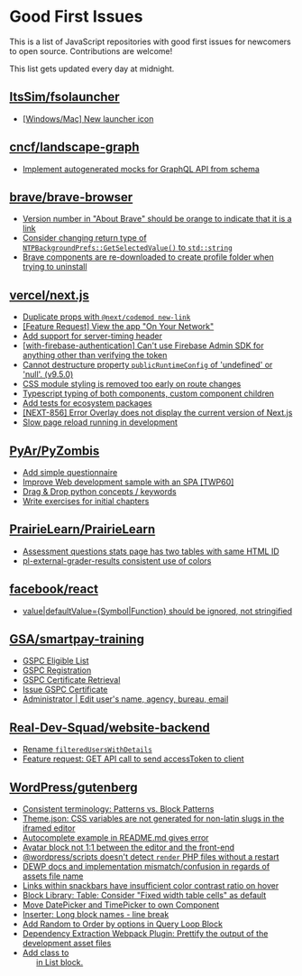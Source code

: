 # Good First Issues

This is a list of JavaScript repositories with good first issues for newcomers to open source. Contributions are welcome!

This list gets updated every day at midnight.

## [ItsSim/fsolauncher](https://github.com/ItsSim/fsolauncher)

- [[Windows/Mac] New launcher icon](https://github.com/ItsSim/fsolauncher/issues/48)

## [cncf/landscape-graph](https://github.com/cncf/landscape-graph)

- [Implement autogenerated mocks for GraphQL API from schema](https://github.com/cncf/landscape-graph/issues/103)

## [brave/brave-browser](https://github.com/brave/brave-browser)

- [Version number in "About Brave" should be orange to indicate that it is a link](https://github.com/brave/brave-browser/issues/26040)
- [Consider changing return type of `NTPBackgroundPrefs::GetSelectedValue()` to `std::string`](https://github.com/brave/brave-browser/issues/25602)
- [Brave components are re-downloaded to create profile folder when trying to uninstall](https://github.com/brave/brave-browser/issues/1812)

## [vercel/next.js](https://github.com/vercel/next.js)

- [Duplicate props with `@next/codemod new-link`](https://github.com/vercel/next.js/issues/41925)
- [[Feature Request] View the app "On Your Network"](https://github.com/vercel/next.js/issues/11367)
- [Add support for server-timing header](https://github.com/vercel/next.js/issues/12382)
- [[with-firebase-authentication] Can't use Firebase Admin SDK for anything other than verifying the token](https://github.com/vercel/next.js/issues/14139)
- [Cannot destructure property `publicRuntimeConfig` of 'undefined' or 'null'. (v9.5.0)](https://github.com/vercel/next.js/issues/15568)
- [CSS module styling is removed too early on route changes](https://github.com/vercel/next.js/issues/17464)
- [Typescript typing of both <Head /> components, custom component children](https://github.com/vercel/next.js/issues/19168)
- [Add tests for ecosystem packages](https://github.com/vercel/next.js/issues/31690)
- [[NEXT-856] Error Overlay does not display the current version of Next.js](https://github.com/vercel/next.js/issues/47124)
- [Slow page reload running in development](https://github.com/vercel/next.js/issues/25108)

## [PyAr/PyZombis](https://github.com/PyAr/PyZombis)

- [Add simple questionnaire](https://github.com/PyAr/PyZombis/issues/238)
- [Improve Web development sample with an SPA [TWP60]](https://github.com/PyAr/PyZombis/issues/219)
- [Drag & Drop python concepts / keywords](https://github.com/PyAr/PyZombis/issues/244)
- [Write exercises for initial chapters](https://github.com/PyAr/PyZombis/issues/246)

## [PrairieLearn/PrairieLearn](https://github.com/PrairieLearn/PrairieLearn)

- [Assessment questions stats page has two tables with same HTML ID](https://github.com/PrairieLearn/PrairieLearn/issues/1508)
- [pl-external-grader-results consistent use of colors](https://github.com/PrairieLearn/PrairieLearn/issues/7536)

## [facebook/react](https://github.com/facebook/react)

- [value|defaultValue={Symbol|Function} should be ignored, not stringified](https://github.com/facebook/react/issues/11734)

## [GSA/smartpay-training](https://github.com/GSA/smartpay-training)

- [GSPC Eligible List](https://github.com/GSA/smartpay-training/issues/19)
- [GSPC Registration](https://github.com/GSA/smartpay-training/issues/20)
- [GSPC Certificate Retrieval](https://github.com/GSA/smartpay-training/issues/21)
- [Issue GSPC Certificate](https://github.com/GSA/smartpay-training/issues/26)
- [Administrator | Edit user's name, agency, bureau, email](https://github.com/GSA/smartpay-training/issues/62)

## [Real-Dev-Squad/website-backend](https://github.com/Real-Dev-Squad/website-backend)

- [Rename `filteredUsersWithDetails`](https://github.com/Real-Dev-Squad/website-backend/issues/1026)
- [Feature request: GET API call to send accessToken to client](https://github.com/Real-Dev-Squad/website-backend/issues/939)

## [WordPress/gutenberg](https://github.com/WordPress/gutenberg)

- [Consistent terminology: Patterns vs. Block Patterns](https://github.com/WordPress/gutenberg/issues/49617)
- [Theme.json: CSS variables are not generated for non-latin slugs in the iframed editor](https://github.com/WordPress/gutenberg/issues/49711)
- [Autocomplete example in README.md gives error](https://github.com/WordPress/gutenberg/issues/16624)
- [Avatar block not 1:1 between the editor and the front-end](https://github.com/WordPress/gutenberg/issues/49775)
- [@wordpress/scripts doesn't detect `render` PHP files without a restart](https://github.com/WordPress/gutenberg/issues/49790)
- [DEWP docs and implementation mismatch/confusion in regards of assets file name](https://github.com/WordPress/gutenberg/issues/49872)
- [Links within snackbars have insufficient color contrast ratio on hover](https://github.com/WordPress/gutenberg/issues/47273)
- [Block Library: Table: Consider "Fixed width table cells" as default](https://github.com/WordPress/gutenberg/issues/16045)
- [Move DatePicker and TimePicker to own Component](https://github.com/WordPress/gutenberg/issues/18072)
- [Inserter: Long block names - line break](https://github.com/WordPress/gutenberg/issues/8047)
- [Add Random to Order by options in Query Loop Block](https://github.com/WordPress/gutenberg/issues/40481)
- [Dependency Extraction Webpack Plugin: Prettify the output of the development asset files ](https://github.com/WordPress/gutenberg/issues/48106)
- [Add class to <ul> in List block.](https://github.com/WordPress/gutenberg/issues/12420)

